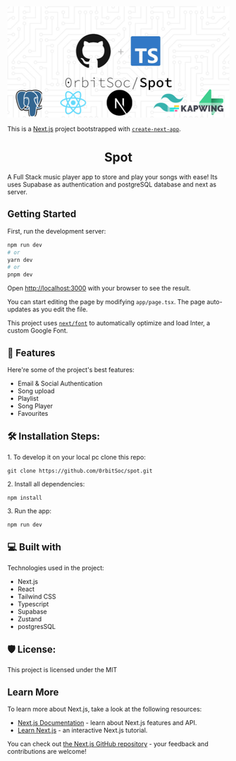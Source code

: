 ![Image](https://github.com/0rbitSoc/Spot/blob/master/public/images/spot-readme.jpeg)

This is a [Next.js](https://nextjs.org/) project bootstrapped with [`create-next-app`](https://github.com/vercel/next.js/tree/canary/packages/create-next-app).



<h1 align="center" id="title">Spot</h1>

<p id="description">A Full Stack music player app to store and play your songs with ease! Its uses Supabase as authentication and postgreSQL database and next as server.</p>

## Getting Started

First, run the development server:

```bash
npm run dev
# or
yarn dev
# or
pnpm dev
```

Open [http://localhost:3000](http://localhost:3000) with your browser to see the result.

You can start editing the page by modifying `app/page.tsx`. The page auto-updates as you edit the file.

This project uses [`next/font`](https://nextjs.org/docs/basic-features/font-optimization) to automatically optimize and load Inter, a custom Google Font.

  
  
<h2>🧐 Features</h2>

Here're some of the project's best features:

*   Email & Social Authentication
*   Song upload
*   Playlist
*   Song Player
*   Favourites

<h2>🛠️ Installation Steps:</h2>

<p>1. To develop it on your local pc clone this repo:</p>

```
git clone https://github.com/0rbitSoc/spot.git
```

<p>2. Install all dependencies:</p>

```
npm install
```

<p>3. Run the app:</p>

```
npm run dev
```

  
  
<h2>💻 Built with</h2>

Technologies used in the project:

*   Next.js
*   React
*   Tailwind CSS
*   Typescript
*   Supabase
*   Zustand
*   postgresSQL

<h2>🛡️ License:</h2>

This project is licensed under the MIT

## Learn More

To learn more about Next.js, take a look at the following resources:

- [Next.js Documentation](https://nextjs.org/docs) - learn about Next.js features and API.
- [Learn Next.js](https://nextjs.org/learn) - an interactive Next.js tutorial.

You can check out [the Next.js GitHub repository](https://github.com/vercel/next.js/) - your feedback and contributions are welcome!

